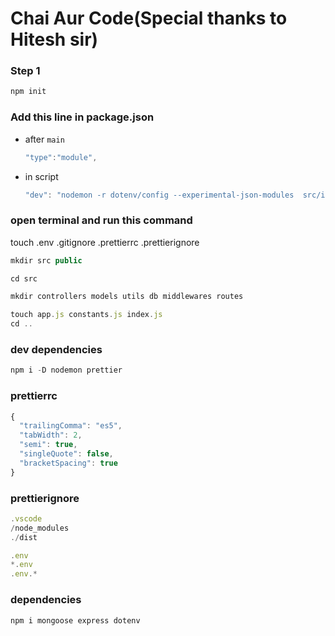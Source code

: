 # Chai Aur Code(Special thanks to Hitesh sir)

### Step 1

```js
npm init
```

### Add this line in package.json

- after `main`

  ```js
  "type":"module",
  ```

- in script

  ```js
  "dev": "nodemon -r dotenv/config --experimental-json-modules  src/index.js",
  ```

### open terminal and run this command

touch .env .gitignore .prettierrc .prettierignore

```js
mkdir src public
```

```js
cd src
```

```js
mkdir controllers models utils db middlewares routes
```

```js
touch app.js constants.js index.js
cd ..
```

### dev dependencies

```js
npm i -D nodemon prettier
```

### prettierrc

```js
{
  "trailingComma": "es5",
  "tabWidth": 2,
  "semi": true,
  "singleQuote": false,
  "bracketSpacing": true
}

```

### prettierignore

```js
.vscode
/node_modules
./dist

.env
*.env
.env.*
```

### dependencies

```js
npm i mongoose express dotenv
```
